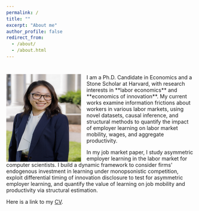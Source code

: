 ```yaml
---
permalink: /
title: ""
excerpt: "About me"
author_profile: false
redirect_from: 
  - /about/
  - /about.html
---
```


# <!--![github small](/images/JM_profile.jpg) -->
<img src="/images/JM_profile.jpg" alt="drawing" width="200" height="235" style="float: left; padding-right:15px"/>  
I am a Ph.D. Candidate in Economics and a Stone Scholar at Harvard, with research interests in **labor economics** and **economics of innovation**. My current works examine information frictions about workers in various labor markets, using novel datasets, causal inference, and structural methods to quantify the impact of employer learning on labor market mobility, wages, and aggregate productivity. 

In my job market paper, I study asymmetric employer learning in the labor market for computer scientists. I build a dynamic framework to consider firms' endogenous investment in learning under monopsonistic competition, exploit differential timing of innovation disclosure to test for asymmetric employer learning, and quantify the value of learning on job mobility and productivity via structural estimation. 

Here is a link to my [CV](/files/AW_CV_2023.pdf). 

